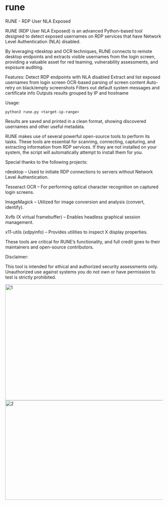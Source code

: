 # rune
RUNE - RDP User NLA Exposed 

RUNE (RDP User NLA Exposed) is an advanced Python-based tool designed to detect exposed usernames on RDP services that have Network Level Authentication (NLA) disabled.

By leveraging rdesktop and OCR techniques, RUNE connects to remote desktop endpoints and extracts visible usernames from the login screen, providing a valuable asset for red teaming, vulnerability assessments, and exposure auditing.

Features:
    Detect RDP endpoints with NLA disabled
    Extract and list exposed usernames from login screen
    OCR-based parsing of screen content
    Auto-retry on black/empty screenshots
    Filters out default system messages and certificate info
    Outputs results grouped by IP and hostname
    
Usage:

    python3 rune.py <target-ip-range>

Results are saved and printed in a clean format, showing discovered usernames and other useful metadata.

RUNE makes use of several powerful open-source tools to perform its tasks. These tools are essential for scanning, connecting, capturing, and extracting information from RDP services. If they are not installed on your system, the script will automatically attempt to install them for you.

Special thanks to the following projects:

   rdesktop – Used to initiate RDP connections to servers without Network Level Authentication.
   
   Tesseract OCR – For performing optical character recognition on captured login screens.
   
   ImageMagick – Utilized for image conversion and analysis (convert, identify).
   
   Xvfb (X virtual framebuffer) – Enables headless graphical session management.
   
   x11-utils (xdpyinfo) – Provides utilities to inspect X display properties.

These tools are critical for RUNE’s functionality, and full credit goes to their maintainers and open-source contributors.

Disclaimer:

This tool is intended for ethical and authorized security assessments only. Unauthorized use against systems you do not own or have permission to test is strictly prohibited.

<img width="592" height="370" alt="1" src="https://github.com/user-attachments/assets/66433f05-2f85-44fb-a73e-d6bc66f4d3d7" />

<img width="684" height="317" alt="2" src="https://github.com/user-attachments/assets/51d08481-2201-4a9a-84c7-653904583839" />
